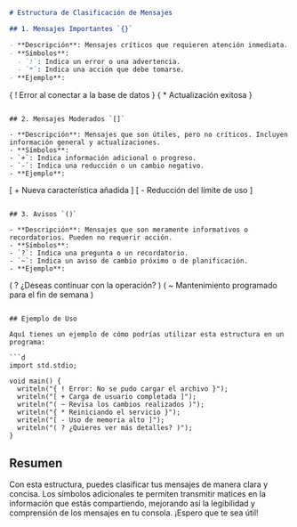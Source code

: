 
```markdown
# Estructura de Clasificación de Mensajes

## 1. Mensajes Importantes `{}`

- **Descripción**: Mensajes críticos que requieren atención inmediata. Pueden indicar errores o eventos significativos.
- **Símbolos**:
  - `!`: Indica un error o una advertencia.
  - `*`: Indica una acción que debe tomarse.
- **Ejemplo**: 
  ```
  { ! Error al conectar a la base de datos }
  { * Actualización exitosa }
  ```

## 2. Mensajes Moderados `[]`

- **Descripción**: Mensajes que son útiles, pero no críticos. Incluyen información general y actualizaciones.
- **Símbolos**:
  - `+`: Indica información adicional o progreso.
  - `-`: Indica una reducción o un cambio negativo.
- **Ejemplo**:
  ```
  [ + Nueva característica añadida ]
  [ - Reducción del límite de uso ]
  ```

## 3. Avisos `()`

- **Descripción**: Mensajes que son meramente informativos o recordatorios. Pueden no requerir acción.
- **Símbolos**:
  - `?`: Indica una pregunta o un recordatorio.
  - `~`: Indica un aviso de cambio próximo o de planificación.
- **Ejemplo**:
  ```
  ( ? ¿Deseas continuar con la operación? )
  ( ~ Mantenimiento programado para el fin de semana )
  ```

## Ejemplo de Uso

Aquí tienes un ejemplo de cómo podrías utilizar esta estructura en un programa:

```d
import std.stdio;

void main() {
    writeln("{ ! Error: No se pudo cargar el archivo }");
    writeln("[ + Carga de usuario completada ]");
    writeln("( ~ Revisa los cambios realizados )");
    writeln("{ * Reiniciando el servicio }");
    writeln("[ - Uso de memoria alto ]");
    writeln("( ? ¿Quieres ver más detalles? )");
}
```

## Resumen

Con esta estructura, puedes clasificar tus mensajes de manera clara y concisa. Los símbolos adicionales te permiten transmitir matices en la información que estás compartiendo, mejorando así la legibilidad y comprensión de los mensajes en tu consola. ¡Espero que te sea útil!
```

